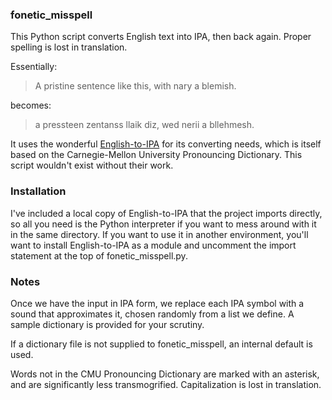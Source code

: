 ### fonetic_misspell

This Python script converts English text into IPA, then back again. Proper spelling is lost in translation.

Essentially:
>A pristine sentence like this, with nary a blemish.

becomes:
>a pressteen zentanss llaik diz, wed nerii a bllehmesh.

It uses the wonderful [English-to-IPA](https://github.com/mphilli/English-to-IPA) for its converting needs, which is itself based on the Carnegie-Mellon University Pronouncing Dictionary.
This script wouldn't exist without their work.

### Installation ### 

I've included a local copy of English-to-IPA that the project imports directly, so all you need is the Python interpreter if you want to mess around with it in the same directory.
If you want to use it in another environment, you'll want to install English-to-IPA as a module and uncomment the import statement at the top of fonetic_misspell.py.

### Notes ###

Once we have the input in IPA form, we replace each IPA symbol with a sound that approximates it, chosen randomly from a list we define.
A sample dictionary is provided for your scrutiny.

If a dictionary file is not supplied to fonetic_misspell, an internal default is used.

Words not in the CMU Pronouncing Dictionary are marked with an asterisk, and are significantly less transmogrified.
Capitalization is lost in translation.
